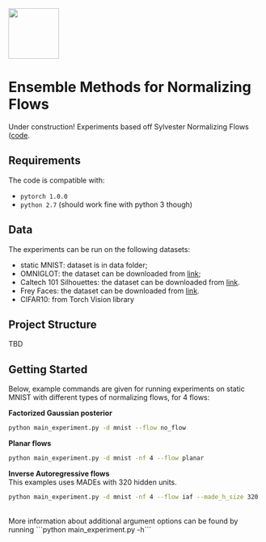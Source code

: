 <img src="../master/docs/images/stew.png" width="100">

# Ensemble Methods for Normalizing Flows

Under construction! Experiments based off Sylvester Normalizing Flows ([code](https://github.com/riannevdberg/sylvester-flows).

## Requirements
The code is compatible with:

  * `pytorch 1.0.0`
  * `python 2.7` (should work fine with python 3 though)


## Data
The experiments can be run on the following datasets:
* static MNIST: dataset is in data folder;
* OMNIGLOT: the dataset can be downloaded from [link](https://github.com/yburda/iwae/blob/master/datasets/OMNIGLOT/chardata.mat);
* Caltech 101 Silhouettes: the dataset can be downloaded from [link](https://people.cs.umass.edu/~marlin/data/caltech101_silhouettes_28_split1.mat).
* Frey Faces: the dataset can be downloaded from [link](https://github.com/y0ast/Variational-Autoencoder/blob/master/freyfaces.pkl).
* CIFAR10: from Torch Vision library



## Project Structure
TBD



## Getting Started

Below, example commands are given for running experiments on static MNIST with different types of normalizing flows, for 4 flows:

**Factorized Gaussian posterior**<br/>
```bash
python main_experiment.py -d mnist --flow no_flow
```

**Planar flows**<br/>
```bash
python main_experiment.py -d mnist -nf 4 --flow planar
```

**Inverse Autoregressive flows**<br/>
This examples uses MADEs with 320 hidden units.
```bash
python main_experiment.py -d mnist -nf 4 --flow iaf --made_h_size 320
```

<br/>
More information about additional argument options can be found by running ```python main_experiment.py -h```




